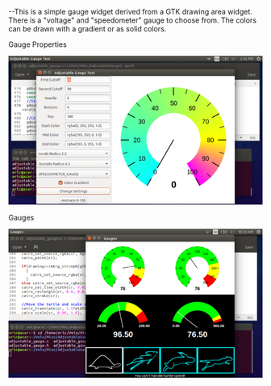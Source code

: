 

--This is a simple gauge widget derived from a GTK drawing area widget. There is a "voltage" and "speedometer" gauge to choose from. The colors can be drawn with a gradient or as solid colors.

Gauge Properties

![ScreenShot](/Misc/AdjustableGauge/gauge1.png)


Gauges

![ScreenShot](/Misc/AdjustableGauge/gauges.png)

